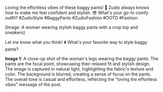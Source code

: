 Loving the effortless vibes of these baggy pants! 👖  Zudio always knows how to make me feel confident and stylish. 😎 What's your go-to comfy outfit?  #ZudioStyle #BaggyPants #ZudioFashion #OOTD #Fashion

[Image: A woman wearing stylish baggy pants with a crop top and sneakers]

Let me know what you think!  ⬇️  What's your favorite way to style baggy pants?

**Image 1:** A close-up shot of the woman's legs wearing the baggy pants. The pants are the focal point, showcasing their relaxed fit and stylish design. The image is captured in natural light, highlighting the fabric's texture and color. The background is blurred, creating a sense of focus on the pants. The overall tone is casual and effortless, reflecting the "loving the effortless vibes" message of the post.